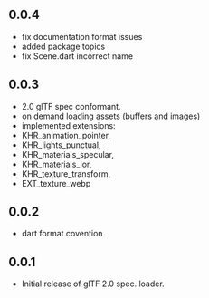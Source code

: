 ## 0.0.4

* fix documentation format issues
* added package topics
* fix Scene.dart incorrect name

## 0.0.3

* 2.0 glTF spec conformant.
* on demand loading assets (buffers and images)
* implemented extensions:
*   KHR_animation_pointer, 
*   KHR_lights_punctual, 
*   KHR_materials_specular, 
*   KHR_materials_ior, 
*   KHR_texture_transform, 
*   EXT_texture_webp

## 0.0.2

* dart format covention

## 0.0.1

* Initial release of glTF 2.0 spec. loader.
